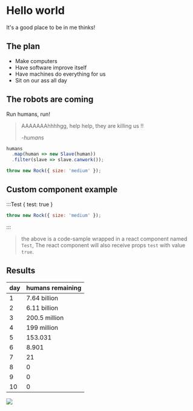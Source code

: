 # Hello world

It's a good place to be in me thinks!

## The plan

-   Make computers 
-   Have software improve itself
-   Have machines do everything for us
-   Sit on our ass all day

## The robots are coming

Run humans, run!

> AAAAAAAhhhhgg, help help, they are killing us !!
>
> _-humans_

```js // robot.master.js
humans
  .map(human => new Slave(human))
  .filter(slave => slave.canwork());
```

```js // human.js
throw new Rock({ size: 'medium' });
```

## Custom component example

:::Test { test: true }

```js // human.js
throw new Rock({ size: 'medium' });
```

:::

> the above is a code-sample wrapped in a react component named `Test`,
> The react component will also receive props `test` with value `true`.

## Results

| day | humans remaining |
| --- | ---------------- |
| 1   | 7.64 billion     |
| 2   | 6.11 billion     |
| 3   | 200.5 million    |
| 4   | 199 million      |
| 5   | 153.031          |
| 6   | 8.901            |
| 7   | 21               |
| 8   | 0                |
| 9   | 0                |
| 10  | 0                |

![](https://media.giphy.com/media/14cHY86AYr24o0/giphy.gif)
